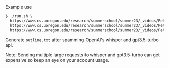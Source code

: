 Example use
```sh
$ ./run.sh \
  https://www.cs.uoregon.edu/research/summerschool/summer23/_videos/Petrisan1_1.mp4 \
  https://www.cs.uoregon.edu/research/summerschool/summer23/_videos/Petrisan1_2.mp4 \
  https://www.cs.uoregon.edu/research/summerschool/summer23/_videos/Petrisan1_3.mp4
```

Generate `outline.txt` after spamming OpenAI's whisper and gpt3.5-turbo api.

Note: Sending multiple large requests to whisper and gpt3.5-turbo can get expensive so keep an eye on your account usage.